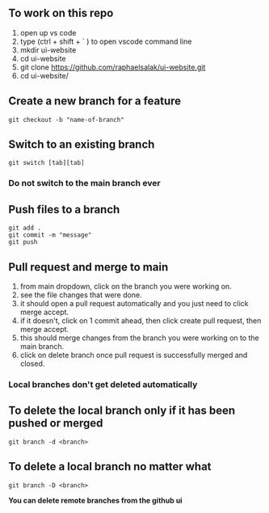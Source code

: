 ## To work on this repo
1. open up vs code
2. type (ctrl + shift + ` ) to open vscode command line
4. mkdir ui-website
5. cd ui-website
6. git clone https://github.com/raphaelsalak/ui-website.git
7. cd ui-website/ 

## Create a new branch for a feature
```
git checkout -b "name-of-branch"
```

## Switch to an existing branch
```
git switch [tab][tab]
```

### Do not switch to the main branch ever

## Push files to a branch
```
git add . 
git commit -m "message"
git push
```

## Pull request and merge to main
1. from main dropdown, click on the branch you were working on. 
2. see the file changes that were done.
3. it should open a pull request automatically and you just need to click merge accept. 
4. if it doesn't, click on 1 commit ahead, then click create pull request, then merge accept.
5. this should merge changes from the branch you were working on to the main branch.
6. click on delete branch once pull request is successfully merged and closed.

### Local branches don't get deleted automatically
## To delete the local branch only if it has been pushed or merged
```
git branch -d <branch> 
```
## To delete a local branch no matter what
```
git branch -D <branch> 
```
**You can delete remote branches from the github ui**
